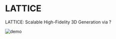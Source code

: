 # LATTICE
LATTICE: Scalable High-Fidelity 3D Generation via ?

![demo](https://github.com/user-attachments/assets/9349dc75-9860-4546-aec5-718dc09c99b6)
